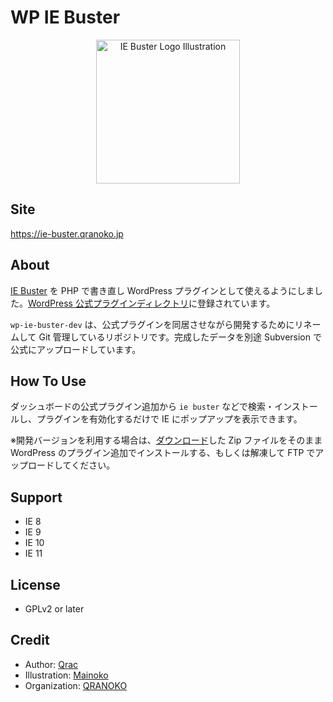 # WP IE Buster

<p align="center">
  <img width="230" src="https://i.gyazo.com/a238286ee75bc88afb08abb435192bf1.png" alt="IE Buster Logo Illustration">
</p>

## Site

https://ie-buster.qranoko.jp

## About

[IE Buster](https://ie-buster.qranoko.jp) を PHP で書き直し WordPress プラグインとして使えるようにしました。[WordPress 公式プラグインディレクトリ](https://wordpress.org/plugins/wp-ie-buster/)に登録されています。

`wp-ie-buster-dev` は、公式プラグインを同居させながら開発するためにリネームして Git 管理しているリポジトリです。完成したデータを別途 Subversion で公式にアップロードしています。

## How To Use

ダッシュボードの公式プラグイン追加から `ie buster` などで検索・インストールし、プラグインを有効化するだけで IE にポップアップを表示できます。

※開発バージョンを利用する場合は、[ダウンロード](https://github.com/qrac/wp-ie-buster-dev/archive/master.zip)した Zip ファイルをそのまま WordPress のプラグイン追加でインストールする、もしくは解凍して FTP でアップロードしてください。

## Support

- IE 8
- IE 9
- IE 10
- IE 11

## License

- GPLv2 or later

## Credit

- Author: [Qrac](https://qrac.jp)
- Illustration: [Mainoko](https://mainoko.jp)
- Organization: [QRANOKO](https://qranoko.jp)
